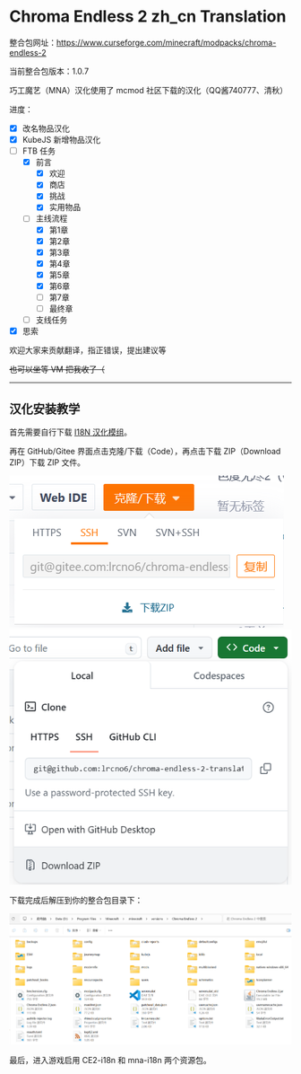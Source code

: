 # Chroma Endless 2 zh_cn Translation

整合包网址：https://www.curseforge.com/minecraft/modpacks/chroma-endless-2

当前整合包版本：1.0.7

巧工魔艺（MNA）汉化使用了 mcmod 社区下载的汉化（QQ酱740777、清秋）

进度：

- [x] 改名物品汉化
- [x] KubeJS 新增物品汉化
- [ ] FTB 任务
	- [x] 前言
		- [x] 欢迎
		- [x] 商店
		- [x] 挑战
		- [x] 实用物品
	- [ ] 主线流程
		- [x] 第1章
		- [x] 第2章
		- [x] 第3章
		- [x] 第4章
		- [x] 第5章
		- [x] 第6章
		- [ ] 第7章
		- [ ] 最终章
	- [ ] 支线任务
- [x] 思索

欢迎大家来贡献翻译，指正错误，提出建议等

~~也可以坐等 VM 把我收了（~~

---

## 汉化安装教学

首先需要自行下载 [I18N 汉化模组](https://www.modrinth.com/mod/i18nupdatemod/versions)。

再在 GitHub/Gitee 界面点击克隆/下载（Code），再点击下载 ZIP（Download ZIP）下载 ZIP 文件。

![Gitee下载](gitee-download.png)
![GitHub下载](github-download.png)

下载完成后解压到你的整合包目录下：

![整合包目录](modpack-folder.png)

最后，进入游戏启用 CE2-i18n 和 mna-i18n 两个资源包。